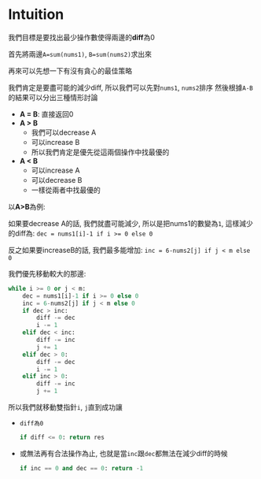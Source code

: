 # Intuition

我們目標是要找出最少操作數使得兩邊的**diff**為0

首先將兩邊`A=sum(nums1)`, `B=sum(nums2)`求出來

再來可以先想一下有沒有貪心的最佳策略

我們肯定是要盡可能的減少diff, 所以我們可以先對`nums1`, `nums2`排序
然後根據`A-B`的結果可以分出三種情形討論

- **A = B**: 直接返回0
- **A > B**
  - 我們可以decrease A
  - 可以increase B
  - 所以我們肯定是優先從這兩個操作中找最優的
- **A < B**
  - 可以increase A
  - 可以decrease B
  - 一樣從兩者中找最優的

以**A>B**為例:

如果要decrease A的話, 我們就盡可能減少, 所以是把nums1的數變為`1`, 這樣減少的diff為:
`dec = nums1[i]-1 if i >= 0 else 0`

反之如果要increaseB的話, 我們最多能增加:
`inc = 6-nums2[j] if j < m else 0`

我們優先移動較大的那邊:
```py
while i >= 0 or j < m:
    dec = nums1[i]-1 if i >= 0 else 0
    inc = 6-nums2[j] if j < m else 0
    if dec > inc:
        diff -= dec
        i -= 1
    elif dec < inc:
        diff -= inc
        j += 1
    elif dec > 0:
        diff -= dec
        i -= 1
    elif inc > 0:
        diff -= inc
        j += 1
```

所以我們就移動雙指針`i`, `j`直到成功讓
- `diff為0`
    ```py
    if diff <= 0: return res
    ```
- 或無法再有合法操作為止, 也就是當`inc`跟`dec`都無法在減少diff的時候
  ```py
  if inc == 0 and dec == 0: return -1
  ```
